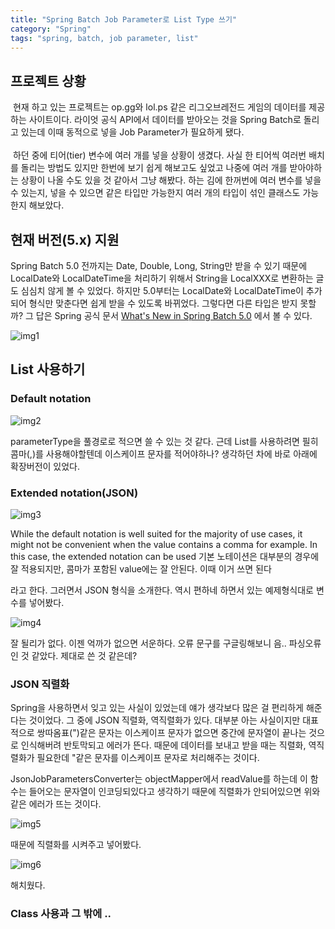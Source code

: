 ```yaml
---
title: "Spring Batch Job Parameter로 List Type 쓰기"
category: "Spring"
tags: "spring, batch, job parameter, list"
---
```


## 프로젝트 상황

&nbsp;현재 하고 있는 프로젝트는 op.gg와 lol.ps 같은 리그오브레전드 게임의 데이터를 제공하는 사이트이다. 라이엇 공식 API에서 데이터를 받아오는 것을 Spring Batch로 돌리고 있는데 이때 동적으로 넣을 Job Parameter가 필요하게 됐다.   
<br>
&nbsp;하던 중에 티어(tier) 변수에 여러 개를 넣을 상황이 생겼다. 사실 한 티어씩 여러번 배치를 돌리는 방법도 있지만 한번에 보기 쉽게 해보고도 싶었고 나중에 여러 개를 받아야하는 상황이 나올 수도 있을 것 같아서 그냥 해봤다. 하는 김에 한꺼번에 여러 변수를 넣을 수 있는지, 넣을 수 있으면 같은 타입만 가능한지 여러 개의 타입이 섞인 클래스도 가능한지 해보았다.

## 현재 버전(5.x) 지원

 Spring Batch 5.0 전까지는 Date, Double, Long, String만 받을 수 있기 때문에 LocalDate와 LocalDateTime을 처리하기 위해서 String을 LocalXXX로 변환하는 글도 심심치 않게 볼 수 있었다. 하지만 5.0부터는 LocalDate와 LocalDateTime이 추가되어 형식만 맞춘다면 쉽게 받을 수 있도록 바뀌었다. 
 그렇다면 다른 타입은 받지 못할까? 그 답은 Spring 공식 문서 [What's New in Spring Batch 5.0](https://docs.spring.io/spring-batch/docs/5.0.4/reference/html/whatsnew.html#default-job-parameter-conversion) 에서 볼 수 있다.

  ![img1](img1.png)
  
## List 사용하기
  
### Default notation

  ![img2](img1.png)
  
  parameterType을 풀경로로 적으면 쓸 수 있는 것 같다. 근데 List를 사용하려면 필히 콤마(,)를 사용해야할텐데 이스케이프 문자를 적어야하나? 생각하던 차에 바로 아래에 확장버전이 있었다.
  
### Extended notation(JSON)

![img3](img1.png)

 While the default notation is well suited for the majority of use cases, it might not be convenient when the value contains a comma for example. In this case, the extended notation can be used
 기본 노테이션은 대부분의 경우에 잘 적용되지만, 콤마가 포함된 value에는 잘 안된다. 이때 이거 쓰면 된다

 라고 한다. 그러면서 JSON 형식을 소개한다. 역시 편하네 하면서 있는 예제형식대로 변수를 넣어봤다.

 ![img4](img1.png)

 잘 될리가 없다. 이젠 억까가 없으면 서운하다. 오류 문구를 구글링해보니 음.. 파싱오류인 것 같았다. 제대로 쓴 것 같은데?

### JSON 직렬화

Spring을 사용하면서 잊고 있는 사실이 있었는데 얘가 생각보다 많은 걸 편리하게 해준다는 것이었다. 그 중에 JSON 직렬화, 역직렬화가 있다. 대부분 아는 사실이지만 대표적으로 쌍따옴표(")같은 문자는 이스케이프 문자가 없으면 중간에 문자열이 끝나는 것으로 인식해버려 반토막되고 에러가 뜬다. 때문에 데이터를 보내고 받을 때는 직렬화, 역직렬화가 필요한데 "같은 문자를 이스케이프 문자로 처리해주는 것이다. 

JsonJobParametersConverter는 objectMapper에서 readValue를 하는데 이 함수는 들어오는 문자열이 인코딩되있다고 생각하기 때문에 직렬화가 안되어있으면 위와 같은 에러가 뜨는 것이다. 

![img5](img1.png)

때문에 직렬화를 시켜주고 넣어봤다.

![img6](img1.png)

해치웠다. 

### Class 사용과 그 밖에 ..
